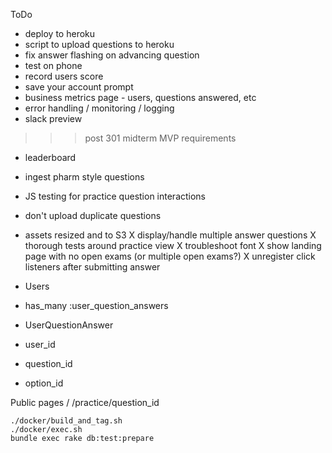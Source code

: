 ToDo

* deploy to heroku
* script to upload questions to heroku
* fix answer flashing on advancing question
* test on phone
* record users score
* save your account prompt
* business metrics page - users, questions answered, etc
* error handling / monitoring / logging
* slack preview
>>> post 301 midterm MVP requirements
* leaderboard
* ingest pharm style questions
* JS testing for practice question interactions
* don't upload duplicate questions
* assets resized and to S3
X display/handle multiple answer questions
X thorough tests around practice view
X troubleshoot font
X show landing page with no open exams (or multiple open exams?)
X unregister click listeners after submitting answer


* Users
 * has_many :user_question_answers
* UserQuestionAnswer
 * user_id
 * question_id
 * option_id
 

Public pages
/
/practice/question_id

```
./docker/build_and_tag.sh
./docker/exec.sh
bundle exec rake db:test:prepare
```


